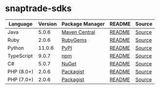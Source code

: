 # snaptrade-sdks

|Language|Version|Package Manager|README|Source|
|-|-|-|-|-|
|Java|5.0.6|[Maven Central](https://central.sonatype.com/artifact/com.konfigthis/snaptrade-java-sdk/5.0.6)|[README](https://github.com/passiv/snaptrade-sdks/tree/master/sdks/java#readme)|[Source](https://github.com/passiv/snaptrade-sdks/tree/master/sdks/java)|
|Ruby|2.0.6|[RubyGems](https://rubygems.org/gems/snaptrade/versions/2.0.6)|[README](https://github.com/passiv/snaptrade-sdks/tree/master/sdks/ruby#readme)|[Source](https://github.com/passiv/snaptrade-sdks/tree/master/sdks/ruby)|
|Python|11.0.6|[PyPI](https://pypi.org/project/snaptrade-python-sdk/11.0.6)|[README](https://github.com/passiv/snaptrade-sdks/tree/master/sdks/python#readme)|[Source](https://github.com/passiv/snaptrade-sdks/tree/master/sdks/python)|
|TypeScript|9.0.7|[npm](https://www.npmjs.com/package/snaptrade-typescript-sdk/v/9.0.7)|[README](https://github.com/passiv/snaptrade-sdks/tree/master/sdks/typescript#readme)|[Source](https://github.com/passiv/snaptrade-sdks/tree/master/sdks/typescript)|
|C#|5.0.7|[NuGet](https://nuget.org/packages/SnapTrade.Net/5.0.7)|[README](https://github.com/passiv/snaptrade-sdks/tree/master/sdks/csharp#readme)|[Source](https://github.com/passiv/snaptrade-sdks/tree/master/sdks/csharp)|
|PHP (8.0+)|2.0.6|[Packagist](https://packagist.org/packages/konfig/snaptrade-php-sdk#2.0.6)|[README](https://github.com/passiv/snaptrade-php-sdk#readme)|[Source](https://github.com/passiv/snaptrade-php-sdk)|
|PHP (7.0+)|2.0.6|[Packagist](https://packagist.org/packages/konfig/snaptrade-php-7-sdk#2.0.6)|[README](https://github.com/passiv/snaptrade-php-7-sdk#readme)|[Source](https://github.com/passiv/snaptrade-php-7-sdk)|